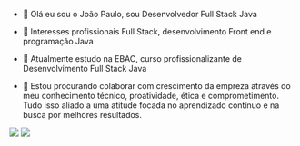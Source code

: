 - 👋 Olá eu sou o João Paulo, sou Desenvolvedor Full Stack Java
- 👀 Interesses profissionais Full Stack, desenvolvimento Front end e programação Java
- 🌱 Atualmente estudo na EBAC, curso profissionalizante de Desenvolvimento Full Stack Java 

- 💞️ Estou procurando colaborar com crescimento da empreza através do meu conhecimento técnico, proatividade, ética e comprometimento. Tudo isso aliado a uma atitude focada no aprendizado contínuo e na busca por melhores resultados.

<div style='height:157'>
    <img src="https://github-readme-stats.vercel.app/api?username=JoaopauloDevJ&show_icons=true&theme=dracula&include_all_commits=true&count_private=true" />
    <img src="https://github-readme-stats.vercel.app/api/top-langs/?username=JoaopauloDevJ&layout=compact&langs_count=7&theme=dracula" />
</div>

<!---
JoaopauloDevJ/JoaopauloDevJ is a ✨ special ✨ repository because its `README.md` (this file) appears on your GitHub profile.
You can click the Preview link to take a look at your changes.
--->
